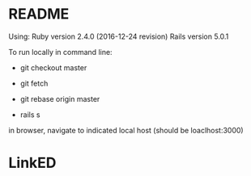 # README

Using:
Ruby version 2.4.0 (2016-12-24 revision)
Rails version 5.0.1

To run locally in command line:

* git checkout master
* git fetch
* git rebase origin master

* rails s

in browser, navigate to indicated local host (should be loaclhost:3000)

# LinkED
